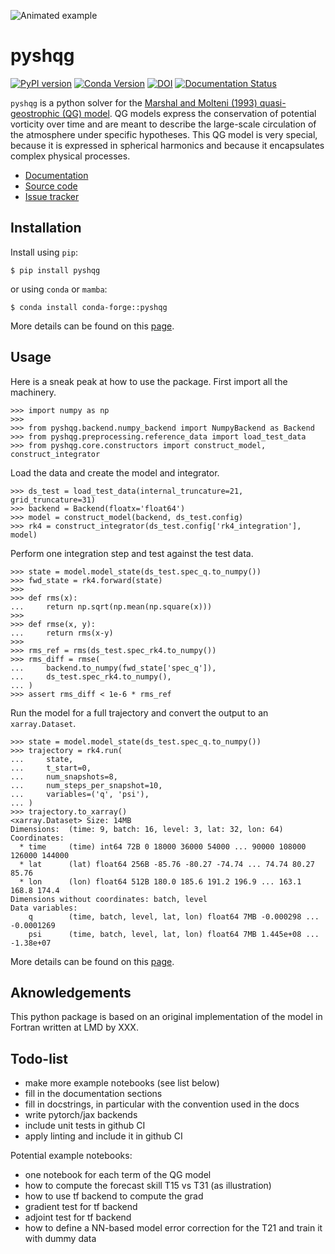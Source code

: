 
![Animated example](http://cerea.enpc.fr/HomePages/farchia/pyshqg-map.gif)

# pyshqg

[![PyPI version](https://badge.fury.io/py/pyshqg.svg)](https://badge.fury.io/py/pyshqg)
[![Conda Version](https://img.shields.io/conda/vn/conda-forge/pyshqg.svg)](https://anaconda.org/conda-forge/pyshqg)
[![DOI](https://zenodo.org/badge/DOI/10.5281/zenodo.10813504.svg)](https://doi.org/10.5281/zenodo.10813504)
[![Documentation Status](https://readthedocs.org/projects/pyshqg/badge/?version=latest)](https://pyshqg.readthedocs.io/en/latest/?badge=latest)


`pyshqg` is a python solver for the [Marshal and Molteni (1993) quasi-geostrophic (QG) model](https://doi.org/10.1175/1520-0469(1993)050%3C1792:TADUOP%3E2.0.CO;2).
QG models express the conservation of potential vorticity over time and are
meant to describe the large-scale circulation of the atmosphere under specific hypotheses.
This QG model is very special, because it is expressed in spherical harmonics and
because it encapsulates complex physical processes.

- [Documentation](https://pyshqg.readthedocs.io)
- [Source code](https://github.com/cerea-daml/pyshqg)
- [Issue tracker](https://github.com/cerea-daml/pyshqg/issues)

## Installation

Install using `pip`:

    $ pip install pyshqg

or using `conda` or `mamba`:

    $ conda install conda-forge::pyshqg

More details can be found on this [page](https://pyshqg.readthedocs.io/en/latest/pages/installation.html).

## Usage

Here is a sneak peak at how to use the package.
First import all the machinery.

    >>> import numpy as np
    >>>
    >>> from pyshqg.backend.numpy_backend import NumpyBackend as Backend
    >>> from pyshqg.preprocessing.reference_data import load_test_data
    >>> from pyshqg.core.constructors import construct_model, construct_integrator

Load the data and create the model and integrator.

    >>> ds_test = load_test_data(internal_truncature=21, grid_truncature=31)
    >>> backend = Backend(floatx='float64')
    >>> model = construct_model(backend, ds_test.config)
    >>> rk4 = construct_integrator(ds_test.config['rk4_integration'], model)

Perform one integration step and test against the test data.

    >>> state = model.model_state(ds_test.spec_q.to_numpy())
    >>> fwd_state = rk4.forward(state)
    >>>
    >>> def rms(x):
    ...     return np.sqrt(np.mean(np.square(x)))
    >>>
    >>> def rmse(x, y):
    ...     return rms(x-y)
    >>>
    >>> rms_ref = rms(ds_test.spec_rk4.to_numpy())
    >>> rms_diff = rmse(
    ...     backend.to_numpy(fwd_state['spec_q']),
    ...     ds_test.spec_rk4.to_numpy(),
    ... )
    >>> assert rms_diff < 1e-6 * rms_ref

Run the model for a full trajectory and convert the output to an ``xarray.Dataset``.

    >>> state = model.model_state(ds_test.spec_q.to_numpy())
    >>> trajectory = rk4.run(
    ...     state,
    ...     t_start=0,
    ...     num_snapshots=8,
    ...     num_steps_per_snapshot=10,
    ...     variables=('q', 'psi'),
    ... )
    >>> trajectory.to_xarray()
    <xarray.Dataset> Size: 14MB
    Dimensions:  (time: 9, batch: 16, level: 3, lat: 32, lon: 64)
    Coordinates:
      * time     (time) int64 72B 0 18000 36000 54000 ... 90000 108000 126000 144000
      * lat      (lat) float64 256B -85.76 -80.27 -74.74 ... 74.74 80.27 85.76
      * lon      (lon) float64 512B 180.0 185.6 191.2 196.9 ... 163.1 168.8 174.4
    Dimensions without coordinates: batch, level
    Data variables:
        q        (time, batch, level, lat, lon) float64 7MB -0.000298 ... -0.0001269
        psi      (time, batch, level, lat, lon) float64 7MB 1.445e+08 ... -1.38e+07

More details can be found on this [page](https://pyshqg.readthedocs.io/en/latest/pages/examples.html).

## Aknowledgements

This python package is based on an original implementation of the model
in Fortran written at LMD by XXX.

## Todo-list

- make more example notebooks (see list below)
- fill in the documentation sections
- fill in docstrings, in particular with the convention used in the docs
- write pytorch/jax backends
- include unit tests in github CI
- apply linting and include it in github CI

Potential example notebooks:

- one notebook for each term of the QG model
- how to compute the forecast skill T15 vs T31 (as illustration)
- how to use tf backend to compute the grad
- gradient test for tf backend
- adjoint test for tf backend
- how to define a NN-based model error correction for the T21 and train it with dummy data

